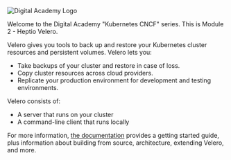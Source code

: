 ![Digital Academy Logo](/sylus/courses/kubernetes-cncf/module-2/assets/digital-academy-logo.png)

Welcome to the Digital Academy "Kubernetes CNCF" series. This is Module 2 - Heptio Velero.

Velero gives you tools to back up and restore your Kubernetes cluster resources and persistent volumes. Velero lets you:

- Take backups of your cluster and restore in case of loss.
- Copy cluster resources across cloud providers.
- Replicate your production environment for development and testing environments.

Velero consists of:

- A server that runs on your cluster
- A command-line client that runs locally

For more information, [the documentation](https://heptio.github.io/velero/v0.11.0/) provides a getting started guide, plus information about building from source, architecture, extending Velero, and more.
